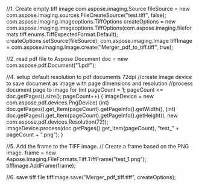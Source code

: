 //1. Create empty tiff image
com.aspose.imaging.Source fileSource = new com.aspose.imaging.sources.FileCreateSource("test.tiff", false);
com.aspose.imaging.imageoptions.TiffOptions createOptions = new com.aspose.imaging.imageoptions.TiffOptions(com.aspose.imaging.fileformats.tiff.enums.TiffExpectedFormat.Default);
createOptions.setSource(fileSource);
com.aspose.imaging.Image tiffImage = com.aspose.imaging.Image.create("Merger_pdf_to_tiff.tiff", true);

//2. read pdf file to Aspose Document
doc = new com.aspose.pdf.Document("1.pdf");

//4. setup default resolution to pdf documents 72dpi
//create image device to save document as image with page dimensions and resolution
//process document page to image
for (int pageCount = 1; pageCount <= doc.getPages().size(); pageCount++) {
    imageDevice = new com.aspose.pdf.devices.PngDevice(
        (int) doc.getPages().get_Item(pageCount).getPageInfo().getWidth(),
        (int) doc.getPages().get_Item(pageCount).getPageInfo().getHeight(), 
        new com.aspose.pdf.devices.Resolution(72));
    imageDevice.process(doc.getPages().get_Item(pageCount), "test_" + pageCount + ".png");
}

//5. Add the frame to the TIFF image.
// Create a frame based on the PNG image.
frame = new Aspose.Imaging.FileFormats.Tiff.TiffFrame("test_1.png");
tiffImage.AddFrame(frame);

//6. save tiff file
tiffImage.save("Merger_pdf_tiff.tiff", createOptions);

```